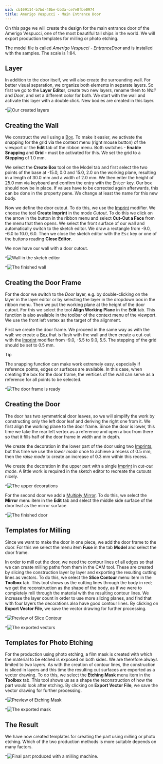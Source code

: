 ```yaml
---
uid: cb109114-b7bd-40be-bb3a-ce7e0fbe0974
title: Amerigo Vespucci - Main Entrance Door
---
```

On this page we will create the design for the main entrance door of the Amerigo Vespucci, one of the most beautiful tall ships in the world. We will export production templates for milling or photo etching.

The model file is called _Amerigo Vespucci - EntranceDoor_ and is installed with the samples. The scale is 1:84.

## Layer

In addition to the door itself, we will also create the surrounding wall. For better visual separation, we organize both elements in separate layers. So first we go to the __Layer Editor__, create two new layers, rename them to _Wall_ and _Door_, and set a different color for both. We start with the wall and activate this layer with a double click. New bodies are created in this layer.

^![Our created layers](AmerigoDoor1.png)

## Creating the Wall

We construct the wall using a [Box](xref:5da4906e-c86b-4f91-8b30-f5163e152d0e). To make it easier, we activate the snapping for the grid via the context menu (right mouse button) of the viewport or the __Edit__ tab of the ribbon menu. Both switches - __Enable Snapping__ and __Grid__ - must be activated for this. We set the grid to a __Stepping__ of 1.0 mm.

We select the __Create Box__ tool on the Model tab and first select the two points of the base at -15.0, 0.0 and 15.0, 2.0 on the working plane, resulting in a length of 30.0 mm and a width of 2.0 mm. We then enter the height of 25.0 mm via keyboard and confirm the entry with the <kbd>Enter</kbd> key. Our box should now be in place. If values have to be corrected again afterwards, this can be done in the property pane. We change at least the name for this new body.

Now we define the door cutout. To do this, we use the [Imprint](xref:D3faf9Bf-849f-4612-b689-bd5f699e850d) modifier. We choose the tool __Create Imprint__ in the mode _Cutout_. To do this we click on the arrow in the button in the ribbon menu and select __Cut-Out a Face__ from the menu that then opens. We select the front surface of our wall and automatically switch to the sketch editor. We draw a rectangle from -9.0, -6.0 to 10.0, 6.0. Then we close the sketch editor with the <kbd>Esc</kbd> key or one of the buttons reading __Close Editor__.

We now have our wall with a door cutout.

^![Wall in the sketch editor](AmerigoDoor2.png)

^![The finished wall](AmerigoDoor3.png)

## Creating the Door Frame

For the door we switch to the _Door_ layer, e.g. by double-clicking on the layer in the layer editor or by selecting the layer in the dropdown box in the ribbon menu. Then we put the working plane at the height of the door cutout. For this we select the tool __Align Working Plane__ in the __Edit__ tab. This function is also available in the toolbar of the context menu of the viewport. We use the front left vertex as the target of the alignment.

First we create the door frame. We proceed in the same way as with the wall: we create a [Box](xref:5da4906e-c86b-4f91-8b30-f5163e152d0e) that is flush with the wall and then create a cut-out with the [Imprint](xref:D3faf9Bf-849f-4612-b689-bd5f699e850d) modifier from -9.0, -5.5 to 9.0, 5.5. The stepping of the grid should be set to 0.5 mm.

> [!TIP]
>  The snapping function can make work extremely easy, especially if reference points, edges or surfaces are available. In this case, when creating the box for the door frame, the vertices of the wall can serve as a reference for all points to be selected.

^![The door frame is ready](AmerigoDoor4.png)

## Creating the Door

The door has two symmetrical door leaves, so we will simplify the work by constructing only the left door leaf and deriving the right one from it. We first align the working plane to the door frame. Since the door is lower, this time we take the rear left vertex as a reference and open a box from there so that it fills half of the door frame in width and in depth.

We create the decoration in the lower part of the door using two [Imprints](xref:D3faf9Bf-849f-4612-b689-bd5f699e850d), but this time we use the _lower mode_ once to achieve a recess of 0.5 mm, then the _raise mode_ to create an increase of 0.3 mm within this recess.

We create the decoration in the upper part with a single [Imprint](xref:D3faf9Bf-849f-4612-b689-bd5f699e850d) in _cut-out mode_. A little work is required in the sketch editor to recreate the cutouts nicely.

^![The upper decorations](AmerigoDoor6.png)

For the second door we add a [Multiply Mirror](xref:6578fa5e-7536-4df2-96fc-18a31a4cee9c). To do this, we select the __Mirror__ menu item in the __Edit__ tab and select the middle side surface of the door leaf as the mirror surface.

^![The finished door](AmerigoDoor7.png)

## Templates for Milling

Since we want to make the door in one piece, we add the door frame to the door. For this we select the menu item __Fuse__ in the tab __Model__ and select the door frame.

In order to mill out the door, we need the contour lines of all edges so that we can create milling paths from them in the CAM tool. These are created by slicing the construction layer by layer and exporting the resulting cutting lines as vectors. To do this, we select the __Slice Contour__ menu item in the __Toolbox__ tab. This tool shows us the cutting lines through the body in red; we get the reconstruction as the shape of the body, as if we were to completely mill through the material with the resulting contour lines. We increase the layer count in order to use more slicing planes, and find that with four layers the decorations also have good contour lines. By clicking on __Export Vector File__, we save the vector drawing for further processing.

^![Preview of Slice Contour](AmerigoDoor8.png)

^![The exported vectors](AmerigoDoor9.png)

## Templates for Photo Etching

For the production using photo etching, a film mask is created with which the material to be etched is exposed on both sides. We are therefore always limited to two layers. As with the creation of contour lines, the construction is sliced in layers and this time the resulting cut surfaces are exported as a vector drawing. To do this, we select the __Etching Mask__ menu item in the __Toolbox__ tab. This tool shows us as a shape the reconstruction of how the part would look after etching. By clicking on __Export Vector File__, we save the vector drawing for further processing.

^![Preview of Etching Mask](AmerigoDoor10.png)

^![The exported mask](AmerigoDoor11.png)

## The Result

We have now created templates for creating the part using milling or photo etching. Which of the two production methods is more suitable depends on many factors.

^![Final part produced with a milling machine.](AmerigoDoor12.png)
